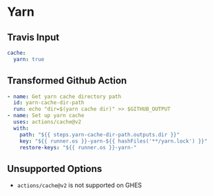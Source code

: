 # Yarn

## Travis Input

```yaml
cache:
  yarn: true
```

## Transformed Github Action

```yaml
- name: Get yarn cache directory path
  id: yarn-cache-dir-path
  run: echo "dir=$(yarn cache dir)" >> $GITHUB_OUTPUT
- name: Set up yarn cache
  uses: actions/cache@v2
  with:
    path: "${{ steps.yarn-cache-dir-path.outputs.dir }}"
    key: "${{ runner.os }}-yarn-${{ hashFiles('**/yarn.lock') }}"
    restore-keys: "${{ runner.os }}-yarn-"
```

## Unsupported Options

- `actions/cache@v2` is not supported on GHES
